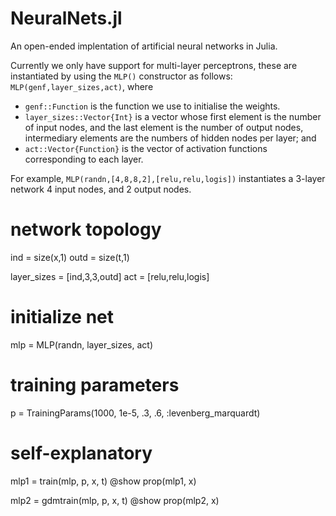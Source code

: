 NeuralNets.jl
===============
An open-ended implentation of artificial neural networks in Julia. 

Currently we only have support for multi-layer perceptrons, these are instantiated by using the `MLP()` constructor as follows: `MLP(genf,layer_sizes,act)`, where 
* `genf::Function` is the function we use to initialise the weights. 
* `layer_sizes::Vector{Int}` is a vector whose first element is the number of input nodes, and the last element is the number of output nodes, intermediary elements are the numbers of hidden nodes per layer; and 
* `act::Vector{Function}` is the vector of activation functions corresponding to each layer.


For example, `MLP(randn,[4,8,8,2],[relu,relu,logis])` instantiates a 3-layer network 4 input nodes, and 2 output nodes. 


# network topology
ind = size(x,1)
outd = size(t,1)

layer_sizes = [ind,3,3,outd]
act   = [relu,relu,logis]

# initialize net
mlp = MLP(randn, layer_sizes, act)

# training parameters
p = TrainingParams(1000, 1e-5, .3, .6, :levenberg_marquardt)

# self-explanatory
mlp1 = train(mlp, p, x, t)
@show prop(mlp1, x)

mlp2 = gdmtrain(mlp, p, x, t)
@show prop(mlp2, x)


